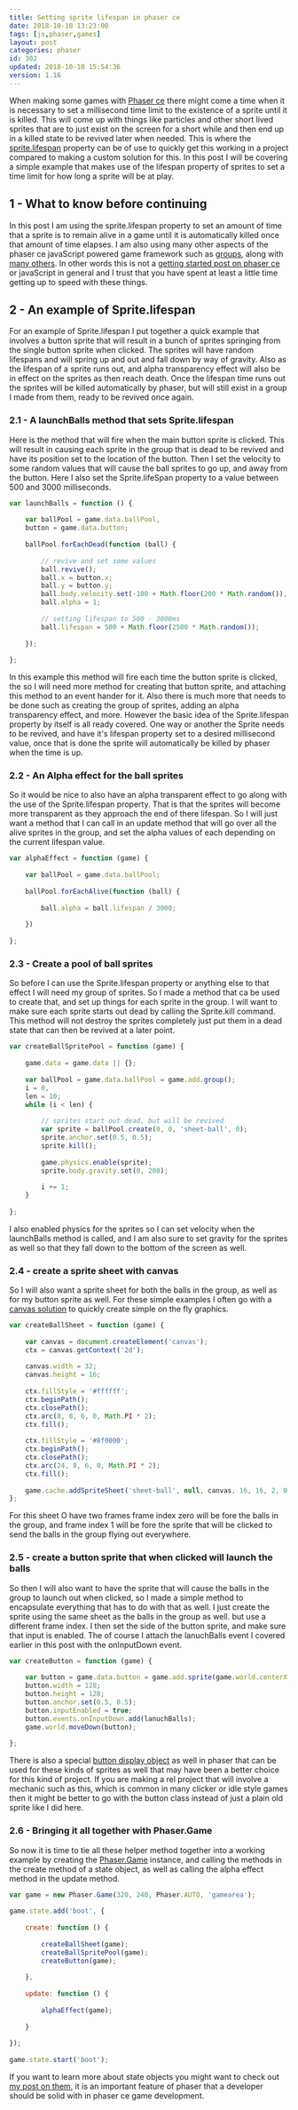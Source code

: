 ```yaml
---
title: Setting sprite lifespan in phaser ce
date: 2018-10-10 13:23:00
tags: [js,phaser,games]
layout: post
categories: phaser
id: 302
updated: 2018-10-10 15:54:36
version: 1.16
---
```


When making some games with [Phaser ce](https://photonstorm.github.io/phaser-ce/) there might come a time when it is necessary to set a millisecond time limit to the existence of a sprite until it is killed. This will come up with things like particles and other short lived sprites that are to just exist on the screen for a short while and then end up in a killed state to be revived later when needed. This is where the [sprite.lifespan](https://photonstorm.github.io/phaser-ce/Phaser.Sprite.html#lifespan) property can be of use to quickly get this working in a project compared to making a custom solution for this. In this post I will be covering a simple example that makes use of the lifespan property of sprites to set a time limit for how long a sprite will be at play.

<!-- more -->

## 1 - What to know before continuing

In this post I am using the sprite.lifespan property to set an amount of time that a sprite is to remain alive in a game until it is automatically killed once that amount of time elapses. I am also using many other aspects of the phaser ce javaScript powered game framework such as [groups](/2018/08/24/phaser-groups/), along with [many others](/categories/phaser/). In other words this is not a [getting started post on phaser ce](/2017/10/04/phaser-getting-started/) or javaScript in general and I trust that you have spent at least a little time getting up to speed with these things.

## 2 - An example of Sprite.lifespan

For an example of Sprite.lifespan I put together a quick example that involves a button sprite that will result in a bunch of sprites springing from the single button sprite when clicked. The sprites will have random lifespans and will spring up and out and fall down by way of gravity. Also as the lifespan of a sprite runs out, and alpha transparency effect will also be in effect on the sprites as then reach death. Once the lifespan time runs out the sprites will be killed automatically by phaser, but will still exist in a group I made from them, ready to be revived once again.

### 2.1 - A launchBalls method that sets Sprite.lifespan

Here is the method that will fire when the main button sprite is clicked. This will result in causing each sprite in the group that is dead to be revived and have its position set to the location of the button. Then I set the velocity to some random values that will cause the ball sprites to go up, and away from the button. Here I also set the Sprite.lifeSpan property to a value between 500 and 3000 milliseconds.

```js
var launchBalls = function () {
 
    var ballPool = game.data.ballPool,
    button = game.data.button;
 
    ballPool.forEachDead(function (ball) {
 
        // revive and set some values
        ball.revive();
        ball.x = button.x;
        ball.y = button.y;
        ball.body.velocity.set(-100 + Math.floor(200 * Math.random()), Math.floor(-50 - 150 * Math.random()));
        ball.alpha = 1;
 
        // setting lifespan to 500 - 3000ms
        ball.lifespan = 500 + Math.floor(2500 * Math.random());
 
    });
 
};
```

In this example this method will fire each time the button sprite is clicked, the so I will need more method for creating that button sprite, and attaching this method to an event hander for it. Also there is much more that needs to be done such as creating the group of sprites, adding an alpha transparency effect, and more. However the basic idea of the Sprite.lifespan property by itself is all ready covered. One way or another the Sprite needs to be revived, and have it's lifespan property set to a desired millisecond value, once that is done the sprite will automatically be killed by phaser when the time is up.


### 2.2 - An Alpha effect for the ball sprites

So it would be nice to also have an alpha transparent effect to go along with the use of the Sprite.lifespan property. That is that the sprites will become more transparent as they approach the end of there lifespan. So I will just want a method that I can call in an update method that will go over all the alive sprites in the group, and set the alpha values of each depending on the current lifespan value.

```js
var alphaEffect = function (game) {
 
    var ballPool = game.data.ballPool;
 
    ballPool.forEachAlive(function (ball) {
 
        ball.alpha = ball.lifespan / 3000;
 
    })
 
};
```

### 2.3 - Create a pool of ball sprites

So before I can use the Sprite.lifespan property or anything else to that effect I will need my group of sprites. So I made a method that ca be used to create that, and set up things for each sprite in the group. I will want to make sure each sprite starts out dead by calling the Sprite.kill command. This method will not destroy the sprites completely just put them in a dead state that can then be revived at a later point.

```js
var createBallSpritePool = function (game) {
 
    game.data = game.data || {};
 
    var ballPool = game.data.ballPool = game.add.group();
    i = 0,
    len = 10;
    while (i < len) {
 
        // sprites start out dead, but will be revived
        var sprite = ballPool.create(0, 0, 'sheet-ball', 0);
        sprite.anchor.set(0.5, 0.5);
        sprite.kill();
 
        game.physics.enable(sprite);
        sprite.body.gravity.set(0, 200);
 
        i += 1;
    }
 
};
```

I also enabled physics for the sprites so I can set velocity when the launchBalls method is called, and I am also sure to set gravity for the sprites as well so that they fall down to the bottom of the screen as well.

### 2.4 - create a sprite sheet with canvas

So I will also want a sprite sheet for both the balls in the group, as well as for my button sprite as well. For these simple examples I often go with a [canvas solution](/2018/08/04/phaser-spritesheet-from-canvas/) to quickly create simple on the fly graphics.

```js
var createBallSheet = function (game) {
 
    var canvas = document.createElement('canvas');
    ctx = canvas.getContext('2d');
 
    canvas.width = 32;
    canvas.height = 16;
 
    ctx.fillStyle = '#ffffff';
    ctx.beginPath();
    ctx.closePath();
    ctx.arc(8, 8, 6, 0, Math.PI * 2);
    ctx.fill();
 
    ctx.fillStyle = '#8f0000';
    ctx.beginPath();
    ctx.closePath();
    ctx.arc(24, 8, 6, 0, Math.PI * 2);
    ctx.fill();
 
    game.cache.addSpriteSheet('sheet-ball', null, canvas, 16, 16, 2, 0, 0);
};
```

For this sheet O have two frames frame index zero will be fore the balls in the group, and frame index 1 will be fore the sprite that will be clicked to send the balls in the group flying out everywhere.

### 2.5 - create a button sprite that when clicked will launch the balls

So then I will also want to have the sprite that will cause the balls in the group to launch out when clicked, so I made a simple method to encapsulate everything that has to do with that as well. I just create the sprite using the same sheet as the balls in the group as well. but use a different frame index. I then set the side of the button sprite, and make sure that input is enabled. The of course I attach the lanuchBalls event I covered earlier in this post with the onInputDown event.

```js
var createButton = function (game) {
 
    var button = game.data.button = game.add.sprite(game.world.centerX, game.world.centerY, 'sheet-ball', 1);
    button.width = 128;
    button.height = 128;
    button.anchor.set(0.5, 0.5);
    button.inputEnabled = true;
    button.events.onInputDown.add(lanuchBalls);
    game.world.moveDown(button);
 
};
```

There is also a special [button display object](/2018/08/14/phaser-buttons/) as well in phaser that can be used for these kinds of sprites as well that may have been a better choice for this kind of project. If you are making a rel project that will involve a mechanic such as this, which is common in many clicker or idle style games then it might be better to go with the button class instead of just a plain old sprite like I did here.

### 2.6 - Bringing it all together with Phaser.Game

So now it is time to tie all these helper method together into a working example by creating the [Phaser.Game](/2017/10/11/phaser-main-game-constructor/) instance, and calling the methods in the create method of a state object, as well as calling the alpha effect method in the update method.

```js
var game = new Phaser.Game(320, 240, Phaser.AUTO, 'gamearea');
 
game.state.add('boot', {
 
    create: function () {
 
        createBallSheet(game);
        createBallSpritePool(game);
        createButton(game);
 
    },
 
    update: function () {
 
        alphaEffect(game);
 
    }
 
});
 
game.state.start('boot');
```

If you want to learn more about state objects you might want to check out [my post on them](/2017/10/06/phaser-state-objects/), it is an important feature of phaser that a developer should be solid with in phaser ce game development.